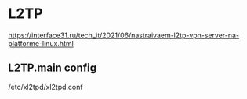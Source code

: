 # L2TP
https://interface31.ru/tech_it/2021/06/nastraivaem-l2tp-vpn-server-na-platforme-linux.html

## L2TP.main config
/etc/xl2tpd/xl2tpd.conf
